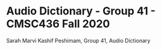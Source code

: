 # Audio Dictionary - Group 41 - CMSC436 Fall 2020

Sarah Marvi
Kashif Peshimam, Group 41, Audio Dictionary
